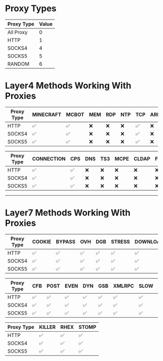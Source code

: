 # Proxy Types

| Proxy Type | Value |
|------------|-------|
| All Proxy  | 0     |
| HTTP       | 1     |
| SOCKS4     | 4     |
| SOCKS5     | 5     |
| RANDOM     | 6     |



# Layer4 Methods Working With Proxies

| Proxy Type |  MINECRAFT| MCBOT | MEM | RDP | NTP | TCP | ARD | VSE | SYN | UDP | CHAR |
|------------|-----------|-------|-----|-----|-----|-----|-----|-----|-----|------|-----|
| HTTP       |     ✅    | ✅   | ❌  | ❌  | ❌ | ✅  | ❌ | ❌  | ❌  | ❌  | ❌  |
| SOCKS4     |     ✅    | ✅   | ❌  | ❌  | ❌ | ✅  | ❌ | ❌  | ❌  | ❌  | ❌  |
| SOCKS5     |     ✅    | ✅   | ❌  | ❌  | ❌ | ✅  | ❌ | ❌  | ❌  | ❌  | ❌  |

| Proxy Type | CONNECTION | CPS | DNS | TS3 | MCPE | CLDAP | FIVEM |
|------------|------------|-----|-----|-----|------|-------|-------|
| HTTP       |     ✅     | ✅ | ❌  | ❌ |  ❌  |   ❌  |  ❌  |
| SOCKS4     |     ✅     | ✅ | ❌  | ❌ |  ❌  |   ❌  |  ❌  |
| SOCKS5     |     ✅     | ✅ | ❌  | ❌ |  ❌  |   ❌  |  ❌  |


***


# Layer7 Methods Working With Proxies

| Proxy Type | COOKIE | BYPASS | OVH | DGB | STRESS | DOWNLOADER | BOMB | NULL | AVB | GET |
|------------|--------|--------|-----|-----|--------|------------|------|------|-----|-----|
| HTTP       |   ✅   | ✅    | ✅  | ✅  |   ✅  |     ✅     | ✅  |  ✅  | ✅  | ✅ |
| SOCKS4     |   ✅   | ✅    | ✅  | ✅  |   ✅  |     ✅     | ❌  |  ✅  | ✅  | ✅ | 
| SOCKS5     |   ✅   | ✅    | ✅  | ✅  |   ✅  |     ✅     | ✅  |  ✅  | ✅  | ✅ |

| Proxy Type | CFB | POST| EVEN | DYN | GSB | XMLRPC | SLOW | BOT | PPS | CFBUAM | APACHE |
|------------|-----|-----|------|-----|-----|--------|------|-----|-----|--------|--------|
| HTTP       | ✅  | ✅  | ✅  | ✅  | ✅ |   ✅   | ✅  |  ✅ | ✅  |  ✅   |   ✅   |
| SOCKS4     | ✅  | ✅  | ✅  | ✅  | ✅ |   ✅   | ✅  |  ✅ | ✅  |  ✅   |   ✅   |
| SOCKS5     | ✅  | ✅  | ✅  | ✅  | ✅ |   ✅   | ✅  |  ✅ | ✅  |  ✅   |   ✅   |

| Proxy Type | KILLER | RHEX | STOMP |
|------------|--------|------|-------|
| HTTP       |  ✅   |  ✅  |  ✅  |
| SOCKS4     |  ✅   |  ✅  |  ✅  |
| SOCKS5     |  ✅   |  ✅  |  ✅  |